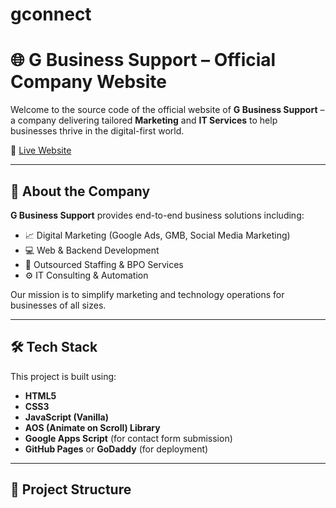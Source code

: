 # gconnect

# 🌐 G Business Support – Official Company Website

Welcome to the source code of the official website of **G Business Support** – a company delivering tailored **Marketing** and **IT Services** to help businesses thrive in the digital-first world.

🔗 [Live Website](https://gbusinessgupport.com)

---

## 🚀 About the Company

**G Business Support** provides end-to-end business solutions including:

- 📈 Digital Marketing (Google Ads, GMB, Social Media Marketing)
- 💻 Web & Backend Development
- 👥 Outsourced Staffing & BPO Services
- ⚙️ IT Consulting & Automation

Our mission is to simplify marketing and technology operations for businesses of all sizes.

---

## 🛠️ Tech Stack

This project is built using:

- **HTML5**
- **CSS3**
- **JavaScript (Vanilla)**
- **AOS (Animate on Scroll) Library**
- **Google Apps Script** (for contact form submission)
- **GitHub Pages** or **GoDaddy** (for deployment)

---

## 📁 Project Structure

